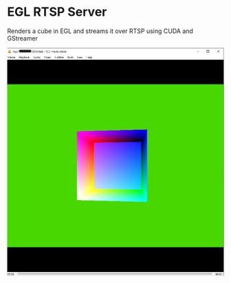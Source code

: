 # EGL RTSP Server

Renders a cube in EGL and streams it over RTSP using CUDA and GStreamer

![the cube](demo.png "demo")